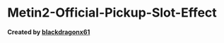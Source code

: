 # Metin2-Official-Pickup-Slot-Effect

**Created by [blackdragonx61](https://metin2.dev/board/profile/14335-mali/)**
